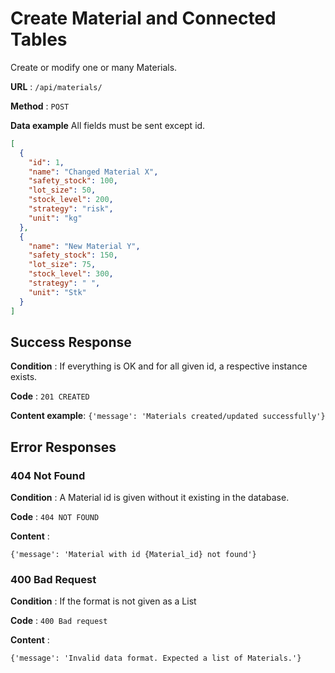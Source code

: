 # Create Material and Connected Tables

Create or modify one or many Materials.

**URL** : `/api/materials/`

**Method** : `POST`

**Data example** All fields must be sent except id.

```json
[
  {
    "id": 1,
    "name": "Changed Material X",
    "safety_stock": 100,
    "lot_size": 50,
    "stock_level": 200,
    "strategy": "risk",
    "unit": "kg"
  },
  {
    "name": "New Material Y",
    "safety_stock": 150,
    "lot_size": 75,
    "stock_level": 300,
    "strategy": " ",
    "unit": "Stk"
  }
]
```

## Success Response

**Condition** : If everything is OK and for all given id, a respective instance exists.

**Code** : `201 CREATED`

**Content example**: `{'message': 'Materials created/updated successfully'}`

## Error Responses

### 404 Not Found

**Condition** : A Material id is given without it existing in the database.

**Code** : `404 NOT FOUND`

**Content** : 

`{'message': 'Material with id {Material_id} not found'}`

### 400 Bad Request

**Condition** : If the format is not given as a List

**Code** : `400 Bad request`

**Content** : 

`{'message': 'Invalid data format. Expected a list of Materials.'}`

